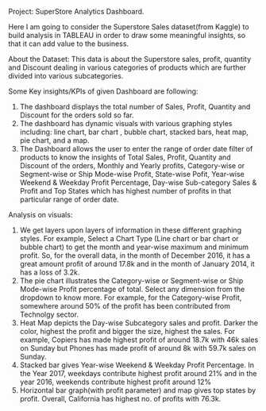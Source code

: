 Project: SuperStore Analytics Dashboard.

Here I am going to consider the Superstore Sales dataset(from Kaggle) to build analysis in TABLEAU in order to draw some meaningful insights, so that it can add value to the business. 

About the Dataset:
This data is about the Superstore sales, profit, quantity and Discount dealing in various categories of products which are further divided into various subcategories. 


Some Key insights/KPIs of given Dashboard are following:
1. The dashboard displays the total number of Sales, Profit, Quantity and Discount for the orders sold so far. 
2. The dashboard has dynamic visuals with various graphing styles including: line chart, bar chart , bubble chart, stacked bars, heat map, pie chart, and a map. 
3. The Dashboard allows the user to enter the range of order date filter of products to know the insights of Total Sales, Profit, Quantity and Discount of the orders, Monthly and Yearly profits, Category-wise or Segment-wise or Ship Mode-wise Profit, State-wise Pofit, Year-wise Weekend & Weekday Profit Percentage, Day-wise Sub-category Sales & Profit and Top States which has highest number of profits in that particular range of order date.

Analysis on visuals:
1. We get layers upon layers of information in these different graphing styles. For example, Select a Chart Type (Line chart or bar chart or bubble chart) to get the month and year-wise maximum and minimum profit. So, for the overall data, in the month of December 2016, it has a great amount profit of around 17.8k and in the month of January 2014, it has a loss of 3.2k.
2. The pie chart illustrates the Category-wise or Segment-wise or Ship Mode-wise Profit percentage of total. Select any dimension from the dropdown to know more. For example, for the Category-wise Profit, somewhere around 50% of the profit has been contributed from Technolgy sector.
3. Heat Map depicts the Day-wise Subcategory sales and profit. Darker the color, highest the profit and bigger the size, highest the sales. For example, Copiers has made highest profit of around 18.7k with 46k sales on Sunday but Phones has made profit of around 8k with 59.7k sales on Sunday.
4. Stacked bar gives Year-wise Weekend & Weekday Profit Percentage. In the Year 2017, weekdays contribute highest profit around 21% and in the year 2016, weekends contribute highest profit around 12%
5. Horizontal bar graph(with profit parameter) and map gives top states by profit. Overall, California has highest no. of profits with 76.3k. 
